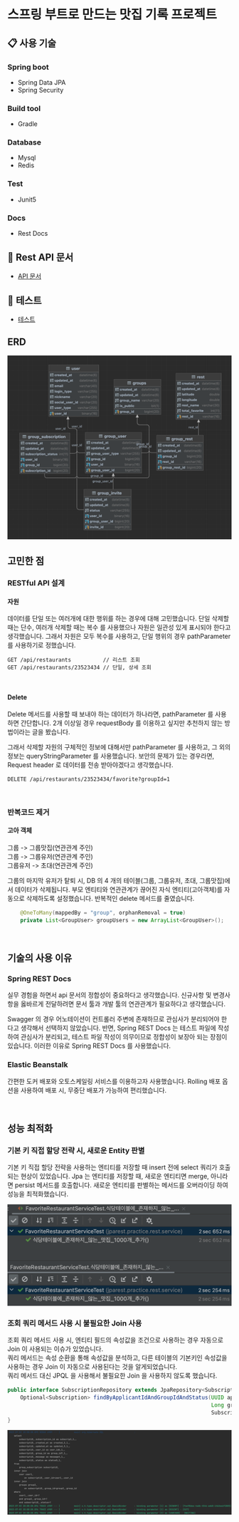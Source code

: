 # 스프링 부트로 만드는 맛집 기록 프로젝트

## :clipboard: 사용 기술

### Spring boot
* Spring Data JPA
* Spring Security

### Build tool
* Gradle

### Database
* Mysql
* Redis

### Test
* Junit5

### Docs
* Rest Docs

## :link: Rest API 문서
* [API 문서](https://jpa-rest-git-develop-kws60000.vercel.app/)

## :link: 테스트
* [테스트](https://github.com/vvs-kim/jpa_rest/tree/develop/src/test/java/jparest/practice)

## ERD
![](./src/main/resources/static/image/erd.png)

## 고민한 점
### RESTful API 설계

#### 자원
데이터를 단일 또는 여러개에 대한 행위를 하는 경우에 대해 고민했습니다. 단일 삭제할 때는 단수, 여러개 삭제할 때는 복수 를 사용했으나 자원은 일관성 있게 표시되야 한다고 생각했습니다.
그래서 자원은 모두 복수를 사용하고, 단일 행위의 경우 pathParameter 를 사용하기로 정했습니다.
```shell
GET /api/restaurants          // 리스트 조회
GET /api/restaurants/23523434 // 단일, 상세 조회
```

<br />

#### Delete
Delete 메서드를 사용할 때 보내야 하는 데이터가 하나라면, pathParameter 를 사용하면 간단합니다.
2개 이상일 경우 requestBody 를 이용하고 싶지만 추천하지 않는 방법이라는 글을 봤습니다.

그래서 삭제할 자원의 구체적인 정보에 대해서만 pathParameter 를 사용하고, 그 외의 정보는 queryStringParameter 를 사용했습니다.
보안의 문제가 있는 경우라면, Request header 로 데이터를 전송 받아야겠다고 생각했습니다.
```shell
DELETE /api/restaurants/23523434/favorite?groupId=1
```

<br />

### 반복코드 제거
#### 고아 객체

그룹 -> 그룹맛집(연관관계 주인)<br/>
그룹 -> 그룹유저(연관관계 주인)<br/>
그룹유저 -> 초대(연관관계 주인)

그룹의 마지막 유저가 탙퇴 시, DB 의 4 개의 테이블(그룹, 그룹유저, 초대, 그룹맛집)에서 데이터가 삭제됩니다.
부모 엔티티와 연관관계가 끊어진 자식 엔티티(고아객체)를 자동으로 삭제하도록 설정했습니다.
반복적인 delete 메서드를 줄였습니다.
```java
    @OneToMany(mappedBy = "group", orphanRemoval = true)
    private List<GroupUser> groupUsers = new ArrayList<GroupUser>();
```

<br />

## 기술의 사용 이유

### Spring REST Docs
실무 경험을 하면서 api 문서의 정합성이 중요하다고 생각했습니다.
신규사항 및 변경사항을 옳바르게 전달하려면 문서 툴과 개발 툴의 연관관계가 필요하다고 생각했습니다.

Swagger 의 경우 어노테이션이 컨트롤러 주변에 존재하므로 관심사가 분리되어야 한다고 생각해서 선택하지 않았습니다.
반면, Spring REST Docs 는 테스트 파일에 작성하여 관심사가 분리되고, 테스트 파일 작성이 의무이므로 정합성이 보장아 되는 장점이 있습니다.
이러한 이유로 Spring REST Docs 를 사용했습니다.

### Elastic Beanstalk
간편한 도커 배포와 오토스케일링 서비스를 이용하고자 사용했습니다.
Rolling 배포 옵션을 사용하여 배포 시, 무중단 배포가 가능하여 편리했습니다.

<br />

## 성능 최적화

### 기본 키 직접 할당 전략 시, 새로운 Entity 판별
기본 키 직접 할당 전략을 사용하는 엔티티를 저장할 때 insert 전에 select 쿼리가 호출되는 현상이 있었습니다.
Jpa 는 엔티티를 저장할 때, 새로운 엔티티면 merge, 아니라면 persist 메서드를 호출합니다.
새로운 엔티티를 판별하는 메서드를 오버라이딩 하여 성능을 최적화했습니다.

![](./src/main/resources/static/image/new-entity.png)

### 조회 쿼리 메서드 사용 시 불필요한 Join 사용
조회 쿼리 메서드 사용 시, 엔티티 필드의 속성값을 조건으로 사용하는 경우 자동으로 Join 이 사용되는 이슈가 있었습니다. <br />
쿼리 메서드는 속성 순환을 통해 속성값을 분석하고, 다른 테이블의 기본키인 속성값을 사용하는 경우 Join 이 자동으로 사용된다는 것을 알게되었습니다. <br />
쿼리 메서드 대신 JPQL 을 사용해서 불필요한 Join 을 사용하지 않도록 했습니다.

```java
public interface SubscriptionRepository extends JpaRepository<Subscription, Long> {
    Optional<Subscription> findByApplicantIdAndGroupIdAndStatus(UUID applicantId,
                                                                Long groupId,
                                                                SubscriptionStatus status);
}
```
![](./src/main/resources/static/image/select-query-method-join.png)

